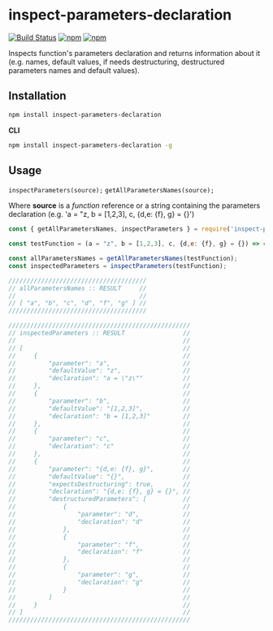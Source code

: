 # inspect-parameters-declaration

[![Build Status](https://api.travis-ci.org/DiegoZoracKy/inspect-parameters-declaration.svg)](https://travis-ci.org/DiegoZoracKy/inspect-parameters-declaration) [![npm](https://img.shields.io/npm/v/inspect-parameters-declaration.svg)]() [![npm](https://img.shields.io/npm/l/inspect-parameters-declaration.svg)]()

Inspects function's parameters declaration and returns information about it (e.g. names, default values, if needs destructuring, destructured parameters names and default values).

## Installation

```bash
npm install inspect-parameters-declaration
```

**CLI**
```bash
npm install inspect-parameters-declaration -g
```

## Usage

`inspectParameters(source);`
`getAllParametersNames(source);`

Where **source** is a *function* reference or a string containing the parameters declaration (e.g. 'a = "z, b = [1,2,3], c, {d,e: {f}, g} = {}')

```javascript
const { getAllParametersNames, inspectParameters } = require('inspect-parameters-declaration');

const testFunction = (a = "z", b = [1,2,3], c, {d,e: {f}, g} = {}) => console.log("noop");

const allParametersNames = getAllParametersNames(testFunction);
const inspectedParameters = inspectParameters(testFunction);

//////////////////////////////////////
// allParametersNames :: RESULT     //
//                                  //
// [ "a", "b", "c", "d", "f", "g" ] //
//////////////////////////////////////

//////////////////////////////////////////////////
// inspectedParameters :: RESULT                //
//                                              //
// [                                            //
//     {                                        //
//         "parameter": "a",                    //
//         "defaultValue": "z",                 //
//         "declaration": "a = \"z\""           //
//     },                                       //
//     {                                        //
//         "parameter": "b",                    //
//         "defaultValue": "[1,2,3]",           //
//         "declaration": "b = [1,2,3]"         //
//     },                                       //
//     {                                        //
//         "parameter": "c",                    //
//         "declaration": "c"                   //
//     },                                       //
//     {                                        //
//         "parameter": "{d,e: {f}, g}",        //
//         "defaultValue": "{}",                //
//         "expectsDestructuring": true,        //
//         "declaration": "{d,e: {f}, g} = {}", //
//         "destructuredParameters": [          //
//             {                                //
//                 "parameter": "d",            //
//                 "declaration": "d"           //
//             },                               //
//             {                                //
//                 "parameter": "f",            //
//                 "declaration": "f"           //
//             },                               //
//             {                                //
//                 "parameter": "g",            //
//                 "declaration": "g"           //
//             }                                //
//         ]                                    //
//     }                                        //
// ]                                            //
//////////////////////////////////////////////////
```